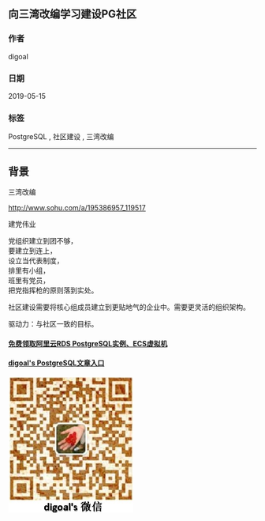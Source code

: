 ## 向三湾改编学习建设PG社区  
                                                                                                                                                    
### 作者                                                                                                                                                    
digoal                                                                                                                                                    
                                                                                                                                                    
### 日期                                                                                                                                                    
2019-05-15                                                                                                                                                    
                                                                                                                                                    
### 标签                                                                                                                                                    
PostgreSQL , 社区建设 , 三湾改编   
                                                                   
----                                                                                                                                              
                                                                                                                                                
## 背景        
  
三湾改编  
  
http://www.sohu.com/a/195386957_119517  
  
建党伟业  
  
党组织建立到团不够，  
要建立到连上，  
设立当代表制度，  
排里有小组，  
班里有党员，  
把党指挥枪的原则落到实处。  
  
社区建设需要将核心组成员建立到更贴地气的企业中。需要更灵活的组织架构。  
  
驱动力：与社区一致的目标。  
  
    
   
  
  
  
  
  
  
  
  
  
#### [免费领取阿里云RDS PostgreSQL实例、ECS虚拟机](https://free.aliyun.com/ "57258f76c37864c6e6d23383d05714ea")
  
  
#### [digoal's PostgreSQL文章入口](https://github.com/digoal/blog/blob/master/README.md "22709685feb7cab07d30f30387f0a9ae")
  
  
![digoal's weixin](../pic/digoal_weixin.jpg "f7ad92eeba24523fd47a6e1a0e691b59")
  
  
  
  
  
  
  
